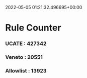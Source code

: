 2022-05-05 01:21:32.496695+00:00
# Rule Counter 
 ### UCATE : 427342

 ### Veneto : 20551

 ### Allowlist : 13923